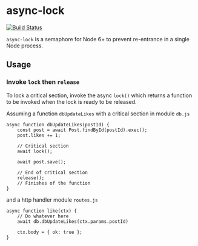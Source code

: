 # async-lock

[![Build Status](https://travis-ci.org/khanhhua/async-lock.svg?branch=master)](https://travis-ci.org/khanhhua/async-lock)

`async-lock` is a semaphore for Node 6+ to prevent re-entrance in a
single Node process.

## Usage

### Invoke `lock` then `release`

To lock a critical section, invoke the async `lock()` which returns a
function to be invoked when the lock is ready to be released.

Assuming a function `dbUpdateLikes` with a critical section in module
`db.js`

```
async function dbUpdateLikes(postId) {
    const post = await Post.findById(postId).exec();
    post.likes += 1;

    // Critical section
    await lock();

    await post.save();

    // End of critical section
    release();
    // Finishes of the function
}
```

and a http handler module `routes.js`

```
async function like(ctx) {
    // Do whatever here
    await db.dbUpdateLikes(ctx.params.postId)

    ctx.body = { ok: true };
}
```